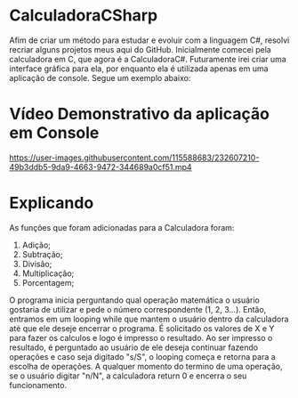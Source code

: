 # CalculadoraCSharp

Afim de criar um método para estudar e evoluir com a linguagem C#, resolvi recriar alguns projetos meus aqui do GitHub.
Inicialmente comecei pela calculadora em C, que agora é a CalculadoraC#. Futuramente irei criar uma interface gráfica para ela,
por enquanto ela é utilizada apenas em uma aplicação de console. Segue um exemplo abaixo:

# Vídeo Demonstrativo da aplicação em Console

https://user-images.githubusercontent.com/115588683/232607210-49b3ddb5-9da9-4663-9472-344689a0cf51.mp4

# Explicando

As funções que foram adicionadas para a Calculadora foram:

1. Adição;
2. Subtração;
3. Divisão;
4. Multiplicação;
5. Porcentagem;

O programa inicia perguntando qual operação matemática o usuário gostaria de utilizar e pede o número correspondente (1, 2, 3...).
Então, entramos em um looping while que mantem o usuário dentro da calculadora até que ele deseje encerrar o programa.
É solicitado os valores de X e Y para fazer os calculos e logo é impresso o resultado.
Ao ser impresso o resultado, é perguntado ao usuário de ele deseja continuar fazendo operações e caso seja digitado "s/S",
o looping começa e retorna para a escolha de operações. A qualquer momento do termino de uma operação, se o usuário digitar "n/N",
a calculadora return 0 e encerra o seu funcionamento.
